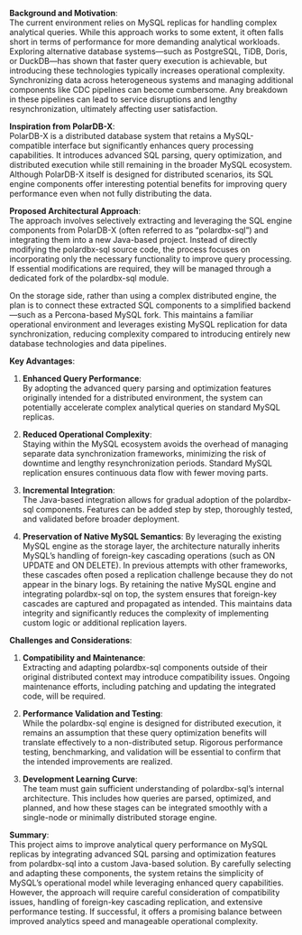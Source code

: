 **Background and Motivation**:  
The current environment relies on MySQL replicas for handling complex analytical queries. While this approach works to some extent, it often falls short in terms of performance for more demanding analytical workloads. Exploring alternative database systems—such as PostgreSQL, TiDB, Doris, or DuckDB—has shown that faster query execution is achievable, but introducing these technologies typically increases operational complexity. Synchronizing data across heterogeneous systems and managing additional components like CDC pipelines can become cumbersome. Any breakdown in these pipelines can lead to service disruptions and lengthy resynchronization, ultimately affecting user satisfaction.

**Inspiration from PolarDB-X**:  
PolarDB-X is a distributed database system that retains a MySQL-compatible interface but significantly enhances query processing capabilities. It introduces advanced SQL parsing, query optimization, and distributed execution while still remaining in the broader MySQL ecosystem. Although PolarDB-X itself is designed for distributed scenarios, its SQL engine components offer interesting potential benefits for improving query performance even when not fully distributing the data.

**Proposed Architectural Approach**:  
The approach involves selectively extracting and leveraging the SQL engine components from PolarDB-X (often referred to as “polardbx-sql”) and integrating them into a new Java-based project. Instead of directly modifying the polardbx-sql source code, the process focuses on incorporating only the necessary functionality to improve query processing. If essential modifications are required, they will be managed through a dedicated fork of the polardbx-sql module.

On the storage side, rather than using a complex distributed engine, the plan is to connect these extracted SQL components to a simplified backend—such as a Percona-based MySQL fork. This maintains a familiar operational environment and leverages existing MySQL replication for data synchronization, reducing complexity compared to introducing entirely new database technologies and data pipelines.

**Key Advantages**:

1.  **Enhanced Query Performance**:  
    By adopting the advanced query parsing and optimization features originally intended for a distributed environment, the system can potentially accelerate complex analytical queries on standard MySQL replicas.
    
2.  **Reduced Operational Complexity**:  
    Staying within the MySQL ecosystem avoids the overhead of managing separate data synchronization frameworks, minimizing the risk of downtime and lengthy resynchronization periods. Standard MySQL replication ensures continuous data flow with fewer moving parts.
    
3.  **Incremental Integration**:  
    The Java-based integration allows for gradual adoption of the polardbx-sql components. Features can be added step by step, thoroughly tested, and validated before broader deployment.
    
4. **Preservation of Native MySQL Semantics**:
    By leveraging the existing MySQL engine as the storage layer, the architecture naturally inherits MySQL’s handling of foreign-key cascading operations (such as ON UPDATE and ON DELETE). In previous attempts with other frameworks, these cascades often posed a replication challenge because they do not appear in the binary logs. By retaining the native MySQL engine and integrating polardbx-sql on top, the system ensures that foreign-key cascades are captured and propagated as intended. This maintains data integrity and significantly reduces the complexity of implementing custom logic or additional replication layers.

**Challenges and Considerations**:

1.  **Compatibility and Maintenance**:  
    Extracting and adapting polardbx-sql components outside of their original distributed context may introduce compatibility issues. Ongoing maintenance efforts, including patching and updating the integrated code, will be required.
     
2.  **Performance Validation and Testing**:  
    While the polardbx-sql engine is designed for distributed execution, it remains an assumption that these query optimization benefits will translate effectively to a non-distributed setup. Rigorous performance testing, benchmarking, and validation will be essential to confirm that the intended improvements are realized.
    
3.  **Development Learning Curve**:  
    The team must gain sufficient understanding of polardbx-sql’s internal architecture. This includes how queries are parsed, optimized, and planned, and how these stages can be integrated smoothly with a single-node or minimally distributed storage engine.
    

**Summary**:  
This project aims to improve analytical query performance on MySQL replicas by integrating advanced SQL parsing and optimization features from polardbx-sql into a custom Java-based solution. By carefully selecting and adapting these components, the system retains the simplicity of MySQL’s operational model while leveraging enhanced query capabilities. However, the approach will require careful consideration of compatibility issues, handling of foreign-key cascading replication, and extensive performance testing. If successful, it offers a promising balance between improved analytics speed and manageable operational complexity.